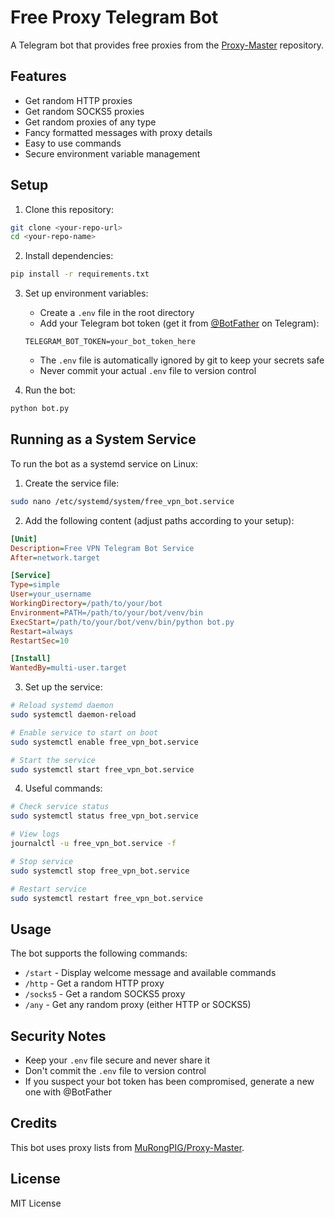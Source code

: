 # Free Proxy Telegram Bot

A Telegram bot that provides free proxies from the [Proxy-Master](https://github.com/MuRongPIG/Proxy-Master) repository.

## Features

- Get random HTTP proxies
- Get random SOCKS5 proxies
- Get random proxies of any type
- Fancy formatted messages with proxy details
- Easy to use commands
- Secure environment variable management

## Setup

1. Clone this repository:
```bash
git clone <your-repo-url>
cd <your-repo-name>
```

2. Install dependencies:
```bash
pip install -r requirements.txt
```

3. Set up environment variables:
   - Create a `.env` file in the root directory
   - Add your Telegram bot token (get it from [@BotFather](https://t.me/botfather) on Telegram):
   ```
   TELEGRAM_BOT_TOKEN=your_bot_token_here
   ```
   - The `.env` file is automatically ignored by git to keep your secrets safe
   - Never commit your actual `.env` file to version control

4. Run the bot:
```bash
python bot.py
```

## Running as a System Service

To run the bot as a systemd service on Linux:

1. Create the service file:
```bash
sudo nano /etc/systemd/system/free_vpn_bot.service
```

2. Add the following content (adjust paths according to your setup):
```ini
[Unit]
Description=Free VPN Telegram Bot Service
After=network.target

[Service]
Type=simple
User=your_username
WorkingDirectory=/path/to/your/bot
Environment=PATH=/path/to/your/bot/venv/bin
ExecStart=/path/to/your/bot/venv/bin/python bot.py
Restart=always
RestartSec=10

[Install]
WantedBy=multi-user.target
```

3. Set up the service:
```bash
# Reload systemd daemon
sudo systemctl daemon-reload

# Enable service to start on boot
sudo systemctl enable free_vpn_bot.service

# Start the service
sudo systemctl start free_vpn_bot.service
```

4. Useful commands:
```bash
# Check service status
sudo systemctl status free_vpn_bot.service

# View logs
journalctl -u free_vpn_bot.service -f

# Stop service
sudo systemctl stop free_vpn_bot.service

# Restart service
sudo systemctl restart free_vpn_bot.service
```

## Usage

The bot supports the following commands:

- `/start` - Display welcome message and available commands
- `/http` - Get a random HTTP proxy
- `/socks5` - Get a random SOCKS5 proxy
- `/any` - Get any random proxy (either HTTP or SOCKS5)

## Security Notes

- Keep your `.env` file secure and never share it
- Don't commit the `.env` file to version control
- If you suspect your bot token has been compromised, generate a new one with @BotFather

## Credits

This bot uses proxy lists from [MuRongPIG/Proxy-Master](https://github.com/MuRongPIG/Proxy-Master).

## License

MIT License 